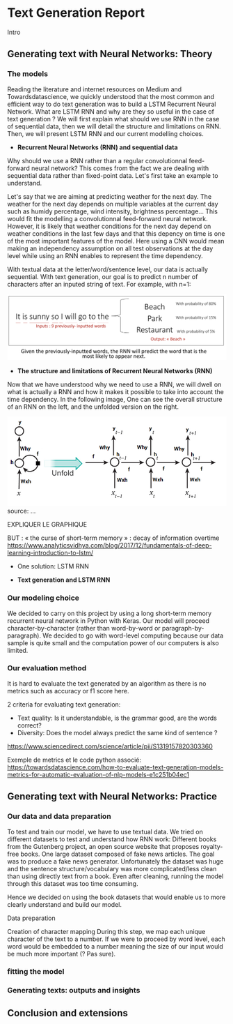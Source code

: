 # Text Generation Report

Intro

## Generating text with Neural Networks: Theory
### The models

Reading the literature and internet resources on Medium and Towardsdatascience, we quickly understood that the most common and efficient way to do text generation was to build a LSTM Recurrent Neural Network. What are LSTM RNN and why are they so useful in the case of text generation ? We will first explain what should we use RNN in the case of sequential data, then we will detail the structure and limitations on RNN. Then, we will present LSTM RNN and our current modelling choices.

* **Recurrent Neural Networks (RNN) and sequential data**

Why should we use a RNN rather than a regular convolutionnal feed-forward neural network? This comes from the fact we are dealing with sequential data rather than fixed-point data. Let's first take an example to understand. 

Let's say that we are aiming at predicting weather for the next day. The weather for the next day depends on multiple variables at the current day such as humidy percentage, wind intensity, brightness percentage... This would fit the modelling a convolutionnal feed-forward neural network. However, it is likely that weather conditions for the next day depend on weather conditions in the last few days and that this depency on time is one of the most important features of the model. Here using a CNN would mean making an independency assumption on all test observations at the day level while using an RNN enables to represent the time dependency. 

With textual data at the letter/word/sentence level, our data is actually sequential. With text generation, our goal is to predict n number of characters  after an inputed string of text. For example, with n=1:

![EXEMPLE1](ExempleRNN1.png)

* **The structure and limitations of Recurrent Neural Networks (RNN)** 

Now that we have understood why we need to use a RNN, we will dwell on what is actually a RNN and how it makes it possible to take into account the time dependency. In the following image, One can see the overall structure of an RNN on the left, and the unfolded version on the right.

![STRUCTURERNN](7B634F80-0CBA-4A8D-BA28-C63A961CE283.webp)
source: ...


EXPLIQUER LE GRAPHIQUE

BUT : « the curse of short-term memory » : decay of information overtime 
https://www.analyticsvidhya.com/blog/2017/12/fundamentals-of-deep-learning-introduction-to-lstm/
* One solution: LSTM RNN


* **Text generation and LSTM RNN**




### Our modeling choice

We decided to carry on this project by using a long short-term memory recurrent neural network in Python with Keras. Our model will proceed character-by-character (rather than word-by-word or paragraph-by-paragraph). We decided to go with word-level computing because our data sample is quite small and the computation power of our computers is also limited.

### Our evaluation method

It is hard to evaluate the text generated by an algorithm as there is no metrics such as accuracy or f1 score here.

2 criteria for evaluating text generation:
* Text quality: Is it understandable, is the grammar good, are the words correct?
* Diversity: Does the model always predict the same kind of sentence ? 

https://www.sciencedirect.com/science/article/pii/S1319157820303360

Exemple de metrics et le code python associé:
https://towardsdatascience.com/how-to-evaluate-text-generation-models-metrics-for-automatic-evaluation-of-nlp-models-e1c251b04ec1


## Generating text with Neural Networks: Practice
### Our data and data preparation 
To test and train our model, we have to use textual data. We tried on different datasets to test and understand how RNN work:
Different books from the Gutenberg project, an open source website that proposes royalty-free books.
One large dataset composed of fake news articles. The goal was to produce a fake news generator. Unfortunately the dataset was huge and the sentence structure/vocabulary was more complicated/less clean than using directly text from a book. Even after cleaning, running the model through this dataset was too time consuming. 

Hence we decided on using the book datasets that would enable us to more clearly understand and build our model. 

Data preparation

Creation of character mapping
During this step, we map each unique character of the text to a number. If we were to proceed by word level, each word would be embedded to a number meaning the size of our input would be much more important (? Pas sure).



### fitting the model
### Generating texts: outputs and insights

## Conclusion and extensions




